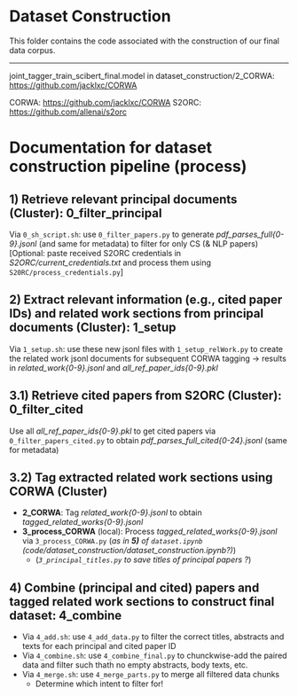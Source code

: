 # Dataset Construction

This folder contains the code associated with the construction of our final data corpus. 


______

joint_tagger_train_scibert_final.model in dataset_construction/2_CORWA: https://github.com/jacklxc/CORWA

CORWA: https://github.com/jacklxc/CORWA
S2ORC: https://github.com/allenai/s2orc


# Documentation for dataset construction pipeline (process)

## 1) Retrieve relevant principal documents (Cluster): 0_filter_principal
Via `0_sh_script.sh`: use `0_filter_papers.py` to generate *pdf_parses_full{0-9}.jsonl* (and same for metadata) to filter for only CS (& NLP papers)
[Optional: paste received S2ORC credentials in *S2ORC/current_credentials.txt* and process them using `S20RC/process_credentials.py`]

## 2) Extract relevant information (e.g., cited paper IDs) and related work sections from principal documents (Cluster): 1_setup
Via `1_setup.sh`: use these new jsonl files with `1_setup_relWork.py` to create the related work jsonl documents for subsequent CORWA tagging -> results in *related_work{0-9}.jsonl* and *all_ref_paper_ids{0-9}.pkl*


## 3.1) Retrieve cited papers from S2ORC (Cluster): 0_filter_cited
Use all *all_ref_paper_ids{0-9}.pkl* to get cited papers via `0_filter_papers_cited.py` to obtain *pdf_parses_full_cited{0-24}.jsonl* (same for metadata)

## 3.2) Tag extracted related work sections using CORWA (Cluster)
- **2_CORWA**: Tag *related_work{0-9}.jsonl* to obtain *tagged_related_works{0-9}.jsonl*
- **3_process_CORWA** (local): Process *tagged_related_works{0-9}.jsonl* via `3_process_CORWA.py` (*as in **5)**  of `dataset.ipynb` (code/dataset_construction/dataset_construction.ipynb?)*)
    - (*`3_principal_titles.py` to save titles of principal papers ?*)


## 4) Combine (principal and cited) papers and tagged related work sections to construct final dataset: 4_combine
- Via `4_add.sh`: use `4_add_data.py` to filter the correct titles, abstracts and texts for each principal and cited paper ID
- Via `4_combine.sh`: use `4_combine_final.py` to chunckwise-add the paired data and filter such thath no empty abstracts, body texts, etc. 
- Via `4_merge.sh`: use `4_merge_parts.py` to merge all filtered data chunks
    - Determine which intent to filter for!
